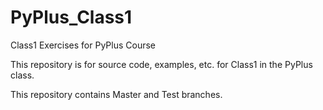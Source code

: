 # PyPlus_Class1
Class1 Exercises for PyPlus Course

This repository is for source code, examples, etc. for Class1 in the PyPlus class.

This repository contains Master and Test branches.
